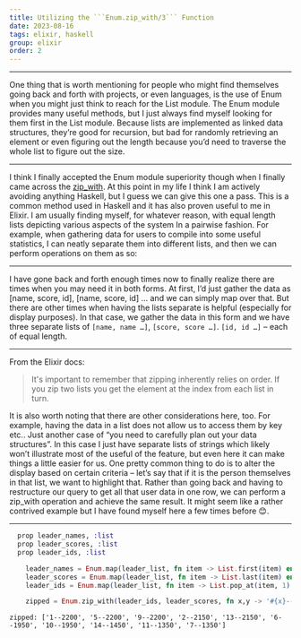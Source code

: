 ```yaml
---
title: Utilizing the ```Enum.zip_with/3``` Function
date: 2023-08-16
tags: elixir, haskell
group: elixir
order: 2
--- 
```


---

One thing that is worth mentioning for people who might find themselves going back and forth with projects, or even languages, is the use of Enum when you might just think to reach for the List module. The Enum module provides many useful methods, but I just always find myself looking for them first in the List module. Because lists are implemented as linked data structures, they’re good for recursion, but bad for randomly retrieving an element or even figuring out the length because you’d need to traverse the whole list to figure out the size. 

---


I think I finally accepted the Enum module superiority though when I finally came across the [zip_with](https://hexdocs.pm/elixir/1.12/Enum.html#zip_with/3). At this point in my life I think I am actively avoiding anything Haskell, but I guess we can give this one a pass. This is a common method used in Haskell and it has also proven useful to me in Elixir. I am usually finding myself, for whatever reason, with equal length lists depicting various aspects of the system In a pairwise fashion. For example, when gathering data for users to compile into some useful statistics, I can neatly separate them into different lists, and then we can perform operations on them as so:


---

I have gone back and forth enough times now to finally realize there are times when you may need it in both forms. At first, I’d just gather the data as [name, score, id], [name, score, id] … and we can simply map over that. But there are other times when having the lists separate is helpful (especially for display purposes). In that case, we gather the data in this form and we have three separate lists of ```[name, name …]```, ```[score, score …]```. ```[id, id …]``` – each of equal length.

---
From the Elixir docs:
>It's important to remember that zipping inherently relies on order. If you zip two lists you get the element at the index from each list in turn.


It is also worth noting that there are other considerations here, too. For example, having the data in a list does not allow us to access them by key etc.. Just another case of “you need to carefully plan out your data structures”.
In this case I just have separate lists of strings which likely won’t illustrate most of the useful of the feature, but even here it can make things a little easier for us. One pretty common thing to do is to alter the display based on certain criteria – let’s say that if it is the person themselves in that list, we want to highlight that. Rather than going back and having to restructure our query to get all that user data in one row, we can perform a zip_with operation and achieve the same result. It might seem like a rather contrived example but I have found myself here a few times before 😊.

---

```elixir
  prop leader_names, :list
  prop leader_scores, :list
  prop leader_ids, :list
```


```elixir
    leader_names = Enum.map(leader_list, fn item -> List.first(item) end)
    leader_scores = Enum.map(leader_list, fn item -> List.last(item) end)
    leader_ids = Enum.map(leader_list, fn item -> List.pop_at(item, 1) |> Kernel.elem(0) end)

    zipped = Enum.zip_with(leader_ids, leader_scores, fn x,y -> '#{x}--#{y}' end)
```

```shell-session
zipped: ['1--2200', '5--2200', '9--2200', '2--2150', '13--2150', '6--1950', '10--1950', '14--1450', '11--1350', '7--1350']
```
